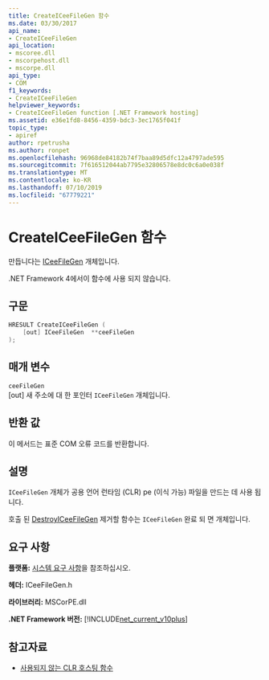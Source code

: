 ```yaml
---
title: CreateICeeFileGen 함수
ms.date: 03/30/2017
api_name:
- CreateICeeFileGen
api_location:
- mscoree.dll
- mscorpehost.dll
- mscorpe.dll
api_type:
- COM
f1_keywords:
- CreateICeeFileGen
helpviewer_keywords:
- CreateICeeFileGen function [.NET Framework hosting]
ms.assetid: e36e1fd8-8456-4359-bdc3-3ec1765f041f
topic_type:
- apiref
author: rpetrusha
ms.author: ronpet
ms.openlocfilehash: 96968de84182b74f7baa89d5dfc12a4797ade595
ms.sourcegitcommit: 7f616512044ab7795e32806578e8dc0c6a0e038f
ms.translationtype: MT
ms.contentlocale: ko-KR
ms.lasthandoff: 07/10/2019
ms.locfileid: "67779221"
---
```

# <a name="createiceefilegen-function"></a>CreateICeeFileGen 함수
만듭니다는 [ICeeFileGen](../../../../docs/framework/unmanaged-api/hosting/iceefilegen-class.md) 개체입니다.  
  
 .NET Framework 4에서이 함수에 사용 되지 않습니다.  
  
## <a name="syntax"></a>구문  
  
```cpp  
HRESULT CreateICeeFileGen (  
    [out] ICeeFileGen  **ceeFileGen  
);  
```  
  
## <a name="parameters"></a>매개 변수  
 `ceeFileGen`  
 [out] 새 주소에 대 한 포인터 `ICeeFileGen` 개체입니다.  
  
## <a name="return-value"></a>반환 값  
 이 메서드는 표준 COM 오류 코드를 반환합니다.  
  
## <a name="remarks"></a>설명  
 `ICeeFileGen` 개체가 공용 언어 런타임 (CLR) pe (이식 가능) 파일을 만드는 데 사용 됩니다.  
  
 호출 된 [DestroyICeeFileGen](../../../../docs/framework/unmanaged-api/hosting/destroyiceefilegen-function.md) 제거할 함수는 `ICeeFileGen` 완료 되 면 개체입니다.  
  
## <a name="requirements"></a>요구 사항  
 **플랫폼:** [시스템 요구 사항](../../../../docs/framework/get-started/system-requirements.md)을 참조하십시오.  
  
 **헤더:** ICeeFileGen.h  
  
 **라이브러리:** MSCorPE.dll  
  
 **.NET Framework 버전:** [!INCLUDE[net_current_v10plus](../../../../includes/net-current-v10plus-md.md)]  
  
## <a name="see-also"></a>참고자료

- [사용되지 않는 CLR 호스팅 함수](../../../../docs/framework/unmanaged-api/hosting/deprecated-clr-hosting-functions.md)

